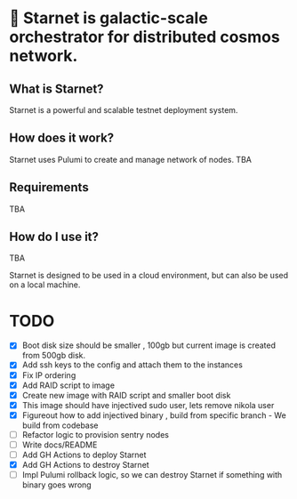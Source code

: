 # :star2: Starnet is galactic-scale orchestrator for distributed cosmos network.

## What is Starnet?

Starnet is a powerful and scalable testnet deployment system.

## How does it work?

Starnet uses Pulumi to create and manage network of nodes.
TBA

## Requirements
TBA

## How do I use it?
TBA

Starnet is designed to be used in a cloud environment, but can also be used on a local machine.



# TODO

- [x] Boot disk size should be smaller , 100gb but current image is created from 500gb disk.
- [x] Add ssh keys to the config and attach them to the instances
- [x] Fix IP ordering
- [x] Add RAID script to image
- [x] Create new image with RAID script and smaller boot disk
- [x] This image should have injectived sudo user, lets remove nikola user
- [x] Figureout how to add injectived binary , build from specific branch - We build from codebase
- [ ] Refactor logic to provision sentry nodes
- [ ] Write docs/README
- [ ] Add GH Actions to deploy Starnet
- [x] Add GH Actions to destroy Starnet
- [ ] Impl Pulumi rollback logic, so we can destroy Starnet if something with binary goes wrong
